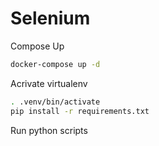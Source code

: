 # Selenium

Compose Up

```bash
docker-compose up -d
```

Acrivate virtualenv

```bash
. .venv/bin/activate
pip install -r requirements.txt
```

Run python scripts
